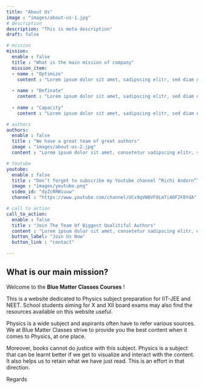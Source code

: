```yaml
---
title: "About Us"
image : "images/about-us-1.jpg"
# description
description: "This is meta description"
draft: false

# mission
mission:
  enable : false
  title : "What is the main mission of company"
  mission_item:
  - name : "Optimize"
    content : "Lorem ipsum dolor sit amet, sadipscing elitr, sed diam nonumy  tempor invidunt labore  magna aliquyam"
    
  - name : "Definate"
    content : "Lorem ipsum dolor sit amet, sadipscing elitr, sed diam nonumy  tempor invidunt labore  magna aliquyam"
    
  - name : "Capacity"
    content : "Lorem ipsum dolor sit amet, sadipscing elitr, sed diam nonumy  tempor invidunt labore  magna aliquyam"

# authors
authors:
  enable : false
  title : "We have a great team of great authors"
  image : "images/about-us-2.jpg"
  content : "Lorem ipsum dolor sit amet, consetetur sadipscing elitr, sed diam nonumy eirmod tempor invidunt ut labore et dolore magna aliquyam erat, sed diam voluptua. At vero eos et"

# Youtube
youtube:
  enable : false
  title : "Don’t forget to subscribe my Youtube channel “Richi Andorn”"
  image : "images/youtube.png"
  video_id: "dyZcRRWiuuw"
  channel : "https://www.youtube.com/channel/UCx9qVW8VF0LmTi4OF2F8YdA"

# call to action
call_to_action:
  enable : false
  title : "Join The Team Of Biggest Qualitiful Authors"
  content : "Lorem ipsum dolor sit amet, consetetur sadipscing elitr, diam nonumy eirmod tempor labore dolore"
  button_label: "Join Us Now"
  button_link : "contact"

---
```


## What is our main mission?

Welcome to the **Blue Matter Classes Courses** !

This is a website dedicated to Physics subject preparation for IIT-JEE and NEET. School students aiming for X and XII board exams may also find the resources available on this website useful. 

Physics is a wide subject and aspirants often have to refer various sources. We at Blue Matter Classes strive to provide you the best content when it comes to Physics, at one place. 

Moreover, books cannot do justice with this subject. Physics is a subject that can be learnt better if we get to visualize and interact with the content. It also helps us to retain what we have just read. This is an effort in that direction. 

Regards